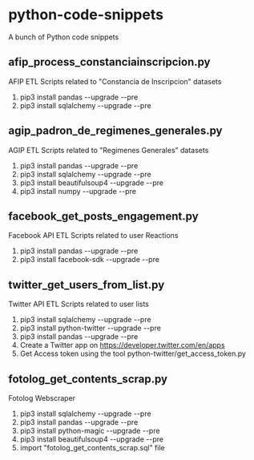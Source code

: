 # python-code-snippets
A bunch of Python code snippets
## afip_process_constanciainscripcion.py ##

AFIP ETL Scripts related to "Constancia de Inscripcion" datasets
 1. pip3 install pandas --upgrade --pre
 2. pip3 install sqlalchemy --upgrade --pre
 
 ## agip_padron_de_regimenes_generales.py	##
 
 AGIP ETL Scripts related to "Regimenes Generales" datasets
 1. pip3 install pandas --upgrade --pre
 2. pip3 install sqlalchemy --upgrade --pre
 3. pip3 install beautifulsoup4 --upgrade --pre
 4. pip3 install numpy --upgrade --pre
 
 ## facebook_get_posts_engagement.py	##
 
 Facebook API ETL Scripts related to user Reactions
 1. pip3 install pandas --upgrade --pre
 2. pip3 install facebook-sdk --upgrade --pre
 
 ## twitter_get_users_from_list.py	##

 Twitter API ETL Scripts related to user lists
 1. pip3 install sqlalchemy --upgrade --pre
 2. pip3 install python-twitter --upgrade --pre
 3. pip3 install pandas --upgrade --pre 
 4. Create a Twitter app on https://developer.twitter.com/en/apps
 5. Get Access token using the tool python-twitter/get_access_token.py

## fotolog_get_contents_scrap.py ##

 Fotolog Webscraper 
 1. pip3 install sqlalchemy --upgrade --pre
 2. pip3 install pandas --upgrade --pre 
 3. pip3 install python-magic --upgrade --pre 
 4. pip3 install beautifulsoup4 --upgrade --pre 
 5. import "fotolog_get_contents_scrap.sql" file
